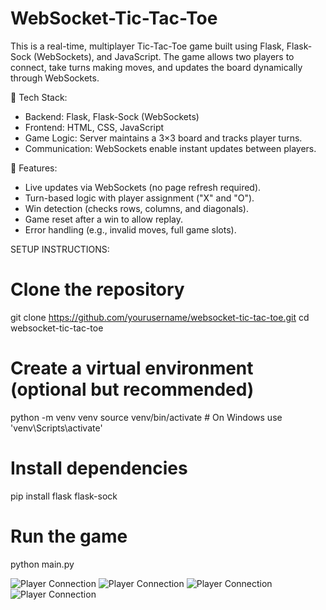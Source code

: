 # WebSocket-Tic-Tac-Toe

This is a real-time, multiplayer Tic-Tac-Toe game built using Flask, Flask-Sock (WebSockets), and JavaScript. The game allows two players to connect, take turns making moves, and updates the board dynamically through WebSockets.

🔹 Tech Stack:
- Backend: Flask, Flask-Sock (WebSockets)
- Frontend: HTML, CSS, JavaScript
- Game Logic: Server maintains a 3×3 board and tracks player turns.
- Communication: WebSockets enable instant updates between players.

🔹 Features:
- Live updates via WebSockets (no page refresh required).
- Turn-based logic with player assignment ("X" and "O").
- Win detection (checks rows, columns, and diagonals).
- Game reset after a win to allow replay.
- Error handling (e.g., invalid moves, full game slots).

SETUP INSTRUCTIONS:
# Clone the repository
git clone https://github.com/yourusername/websocket-tic-tac-toe.git
cd websocket-tic-tac-toe

# Create a virtual environment (optional but recommended)
python -m venv venv
source venv/bin/activate  # On Windows use 'venv\Scripts\activate'

# Install dependencies
pip install flask flask-sock

# Run the game
python main.py

![Player Connection](https://raw.githubusercontent.com/HamzaR13/WebSocket-Tic-Tac-Toe/main/images/Capture.PNG)
![Player Connection](https://raw.githubusercontent.com/HamzaR13/WebSocket-Tic-Tac-Toe/main/images/Capture2.PNG)
![Player Connection](https://raw.githubusercontent.com/HamzaR13/WebSocket-Tic-Tac-Toe/main/images/Capture3.PNG)
![Player Connection](https://raw.githubusercontent.com/HamzaR13/WebSocket-Tic-Tac-Toe/main/images/Capture4.PNG)
